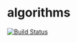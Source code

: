 # algorithms

[![Build Status](https://dev.azure.com/JohnDearden3891/Algorithms/_apis/build/status/john-dearden.algorithms?branchName=master)](https://dev.azure.com/JohnDearden3891/Algorithms/_build/latest?definitionId=4&branchName=master)
